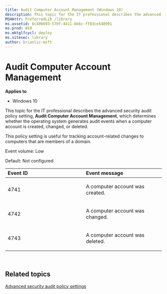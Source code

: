```yaml
---
title: Audit Computer Account Management (Windows 10)
description: This topic for the IT professional describes the advanced security audit policy setting Audit Computer Account Management which determines whether the operating system generates audit events when a computer account is created changed or deleted.
MSHAttr: PreferredLib /library
ms.assetid: 6c406693-57bf-4411-bb6c-ff83ce548991
ms.prod: W10
ms.mktglfcycl: deploy
ms.sitesec: library
author: brianlic-msft
---
```


# Audit Computer Account Management


**Applies to**

-   Windows 10

This topic for the IT professional describes the advanced security audit policy setting, **Audit Computer Account Management**, which determines whether the operating system generates audit events when a computer account is created, changed, or deleted.

This policy setting is useful for tracking account-related changes to computers that are members of a domain.

Event volume: Low

Default: Not configured

<table>
<colgroup>
<col width="50%" />
<col width="50%" />
</colgroup>
<thead>
<tr class="header">
<th align="left">Event ID</th>
<th align="left">Event message</th>
</tr>
</thead>
<tbody>
<tr class="odd">
<td align="left"><p>4741</p></td>
<td align="left"><p>A computer account was created.</p></td>
</tr>
<tr class="even">
<td align="left"><p>4742</p></td>
<td align="left"><p>A computer account was changed.</p></td>
</tr>
<tr class="odd">
<td align="left"><p>4743</p></td>
<td align="left"><p>A computer account was deleted.</p></td>
</tr>
</tbody>
</table>

 

## Related topics


[Advanced security audit policy settings](advanced-security-audit-policy-settings.md)

 

 





